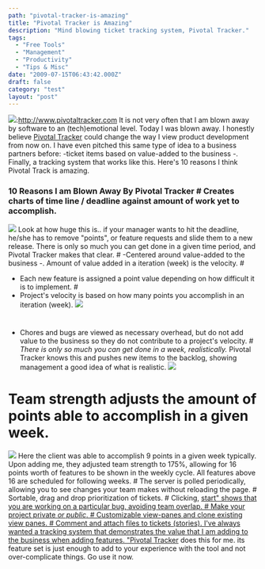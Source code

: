 ```yaml
---
path: "pivotal-tracker-is-amazing"
title: "Pivotal Tracker is Amazing"
description: "Mind blowing ticket tracking system, Pivotal Tracker."
tags: 
  - "Free Tools"
  - "Management"
  - "Productivity"
  - "Tips & Misc"
date: "2009-07-15T06:43:42.000Z"
draft: false
category: "test"
layout: "post"
---
```


![](http://marcgrabanski.com/img/logo-pivotal-tracker.jpg):http://www.pivotaltracker.com It is not very often that I am blown away by software to an (tech)emotional level. Today I was blown away. I honestly believe [Pivotal Tracker](http://www.pivotaltracker.com) could change the way I view product development from now on. I have even pitched this same type of idea to a business partners before: 
-ticket items based on value-added to the business
-. Finally, a tracking system that works like this. Here's 10 reasons I think Pivotal Track is amazing.

### 10 Reasons I am Blown Away By Pivotal Tracker # Creates charts of time line / deadline against amount of work yet to accomplish.
![](http://marcgrabanski.com/img/pivotal-chart.jpg)
Look at how huge this is.. if your manager wants to hit the deadline, he/she has to remove "points", or feature requests and slide them to a new release. There is only so much you can get done in a given time period, and Pivotal Tracker makes that clear. # 
-Centered around value-added to the business
-. Amount of value added in a iteration (week) is the velocity. #
- Each new feature is assigned a point value depending on how difficult it is to implement. #
- Project's velocity is based on how many points you accomplish in an iteration (week).
![](http://marcgrabanski.com/img/pivotal-velocity.jpg)
#
- Chores and bugs are viewed as necessary overhead, but do not add value to the business so they do not contribute to a project's velocity. # *There is only so much you can get done in a week, realistically.* Pivotal Tracker knows this and pushes new items to the backlog, showing management a good idea of what is realistic.
![](http://marcgrabanski.com/img/pivotal-backlog.jpg)
# Team strength adjusts the amount of points able to accomplish in a given week.
![](http://marcgrabanski.com/img/pivotal-team-strength.jpg)
Here the client was able to accomplish 9 points in a given week typically. Upon adding me, they adjusted team strength to 175%, allowing for 16 points worth of features to be shown in the weekly cycle. All features above 16 are scheduled for following weeks. # The server is polled periodically, allowing you to see changes your team makes without reloading the page. # Sortable, drag and drop prioritization of tickets. # Clicking, [start" shows that you are working on a particular bug, avoiding team overlap. # Make your project private *or public*. # Customizable view-panes and clone existing view panes. # Comment and attach files to tickets (stories). I've always wanted a tracking system that demonstrates the value that I am adding to the business when adding features. "Pivotal Tracker](http://www.pivotaltracker.com) does this for me. its feature set is just enough to add to your experience with the tool and not over-complicate things. Go use it now.